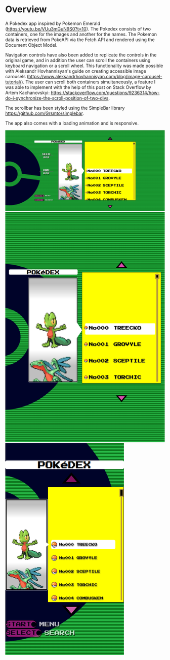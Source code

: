 # Overview

A Pokedex app inspired by Pokemon Emerald (https://youtu.be/VUu3mGuN9S0?t=10). The Pokedex consists of two containers, one for the images and another for the names. The Pokemon data is retrieved from PokeAPI via the Fetch API and rendered using the Document Object Model.

Navigation controls have also been added to replicate the controls in the original game, and in addition the user can scroll the containers using keyboard navigation or a scroll wheel. This functionality was made possible with Aleksandr Hovhannisyan's guide on creating accessible image carousels (https://www.aleksandrhovhannisyan.com/blog/image-carousel-tutorial/). The user can scroll both containers simultaneously, a feature I was able to implement with the help of this post on Stack Overflow by Artem Kachanovskyi: https://stackoverflow.com/questions/9236314/how-do-i-synchronize-the-scroll-position-of-two-divs.

The scrollbar has been styled using the SimpleBar library https://github.com/Grsmto/simplebar.

The app also comes with a loading animation and is responsive.

![Pokedex Desktop](./pokedex-desktop.png)
![Pokedex Tablet](./pokedex-tablet.png)
![Pokedex Mobile](./pokedex-mobile.png)
